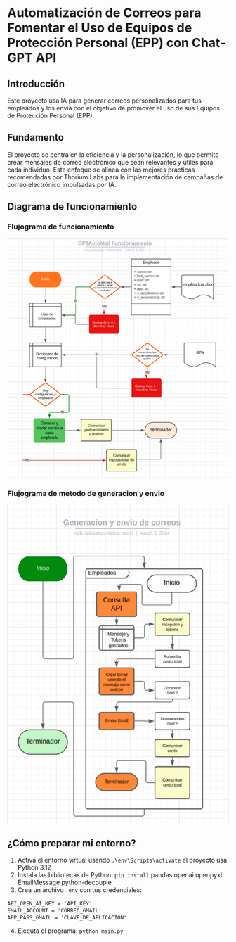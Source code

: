 # Automatización de Correos para Fomentar el Uso de Equipos de Protección Personal (EPP) con Chat-GPT API

## Introducción

Este proyecto usa IA para generar correos personalizados para tus empleados y los envia con el objetivo de promover el uso de sus Equipos de Protección Personal (EPP). 

## Fundamento
El proyecto se centra en la eficiencia y la personalización, lo que permite crear mensajes de correo electrónico que sean relevantes y útiles para cada individuo. Este enfoque se alinea con las mejores prácticas recomendadas por Thorium Labs para la implementación de campañas de correo electrónico impulsadas por IA.

## Diagrama de funcionamiento
### Flujograma de funcionamiento
<img src= assets/flujograma-funcionamiento.png alt= 'Carmencita Lara'>

### Flujograma de metodo de generacion y envio
<img src= assets/flujograma-correo.png alt= 'Carmencita Lara'>

## ¿Cómo preparar mi entorno?

1. Activa el entorno virtual usando `.\env\Scripts\activate` el proyecto usa Python 3.12
1. Instala las bibliotecas de Python: `pip install` pandas openai openpyxl EmailMessage python-decouple
1. Crea un archivo `.env`  con tus credenciales:
```
API_OPEN_AI_KEY = 'API_KEY'
EMAIL_ACCOUNT = 'CORREO_GMAIL'
APP_PASS_GMAIL = 'CLAVE_DE_APLICACION'
```
4. Ejecuta el programa: `python main.py`





